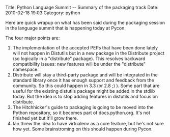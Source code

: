 Title: Python Language Summit -- Summary of the packaging track 
Date: 2010-02-18 19:03
Category: python

Here are quick wrapup on what has been said during the packaging session
in the language summit that is happening today at Pycon.   
  
The four major points are:   
1.  The implementation of the accepted PEPs that have been done lately
    will not happen in Distutils but in a new package in the Distribute
    project (so logically in a "distribute" package). This resolves
    backward compatibility issues: new features will be under the
    "distribute" namespace.
2.  Distribute will stay a third-party package and will be integrated in
    the standard library once it has enough support and feedback from
    the community. So this could happen in 3.3 (or 2.8 ;) ). Some part
    that are useful for the existing distutils package might be added in
    the stdlib today. But the idea is to stop adding features in
    distutils and focus on distribute.
3.  The Hitchhicker's guide to packaging is going to be moved into the
    Python repository, so it becomes part of docs.python.org. It's not
    finished yet but it'll grow there.
4.  Ian threw the idea to have virtualenv as a core feature, but he's
    not sure how yet. Some brainstroming on this should happen during
    Pycon.


